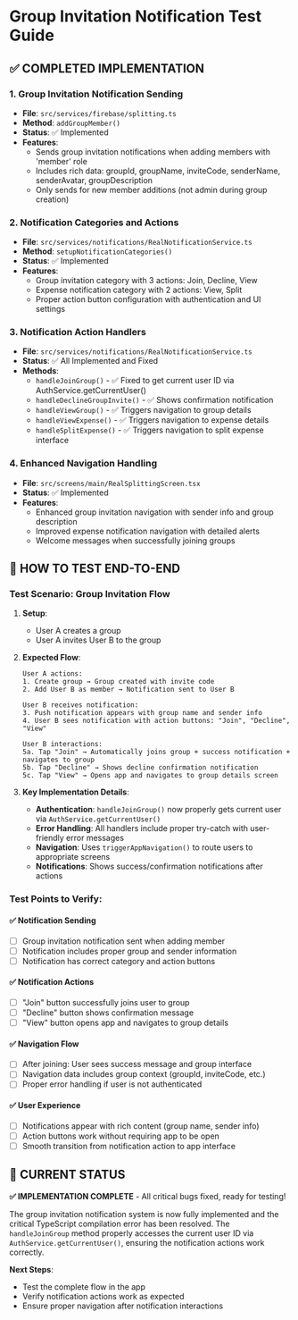 # Group Invitation Notification Test Guide

## ✅ COMPLETED IMPLEMENTATION

### 1. Group Invitation Notification Sending
- **File**: `src/services/firebase/splitting.ts`
- **Method**: `addGroupMember()`
- **Status**: ✅ Implemented
- **Features**:
  - Sends group invitation notifications when adding members with 'member' role
  - Includes rich data: groupId, groupName, inviteCode, senderName, senderAvatar, groupDescription
  - Only sends for new member additions (not admin during group creation)

### 2. Notification Categories and Actions
- **File**: `src/services/notifications/RealNotificationService.ts`
- **Method**: `setupNotificationCategories()`
- **Status**: ✅ Implemented
- **Features**:
  - Group invitation category with 3 actions: Join, Decline, View
  - Expense notification category with 2 actions: View, Split
  - Proper action button configuration with authentication and UI settings

### 3. Notification Action Handlers
- **File**: `src/services/notifications/RealNotificationService.ts`
- **Status**: ✅ All Implemented and Fixed
- **Methods**:
  - `handleJoinGroup()` - ✅ Fixed to get current user ID via AuthService.getCurrentUser()
  - `handleDeclineGroupInvite()` - ✅ Shows confirmation notification
  - `handleViewGroup()` - ✅ Triggers navigation to group details
  - `handleViewExpense()` - ✅ Triggers navigation to expense details
  - `handleSplitExpense()` - ✅ Triggers navigation to split expense interface

### 4. Enhanced Navigation Handling
- **File**: `src/screens/main/RealSplittingScreen.tsx`
- **Status**: ✅ Implemented
- **Features**:
  - Enhanced group invitation navigation with sender info and group description
  - Improved expense notification navigation with detailed alerts
  - Welcome messages when successfully joining groups

## 🧪 HOW TO TEST END-TO-END

### Test Scenario: Group Invitation Flow

1. **Setup**: 
   - User A creates a group
   - User A invites User B to the group

2. **Expected Flow**:
   ```
   User A actions:
   1. Create group → Group created with invite code
   2. Add User B as member → Notification sent to User B
   
   User B receives notification:
   3. Push notification appears with group name and sender info
   4. User B sees notification with action buttons: "Join", "Decline", "View"
   
   User B interactions:
   5a. Tap "Join" → Automatically joins group + success notification + navigates to group
   5b. Tap "Decline" → Shows decline confirmation notification
   5c. Tap "View" → Opens app and navigates to group details screen
   ```

3. **Key Implementation Details**:
   - **Authentication**: `handleJoinGroup()` now properly gets current user via `AuthService.getCurrentUser()`
   - **Error Handling**: All handlers include proper try-catch with user-friendly error messages
   - **Navigation**: Uses `triggerAppNavigation()` to route users to appropriate screens
   - **Notifications**: Shows success/confirmation notifications after actions

### Test Points to Verify:

#### ✅ Notification Sending
- [ ] Group invitation notification sent when adding member
- [ ] Notification includes proper group and sender information
- [ ] Notification has correct category and action buttons

#### ✅ Notification Actions
- [ ] "Join" button successfully joins user to group
- [ ] "Decline" button shows confirmation message
- [ ] "View" button opens app and navigates to group details

#### ✅ Navigation Flow
- [ ] After joining: User sees success message and group interface
- [ ] Navigation data includes group context (groupId, inviteCode, etc.)
- [ ] Proper error handling if user is not authenticated

#### ✅ User Experience
- [ ] Notifications appear with rich content (group name, sender info)
- [ ] Action buttons work without requiring app to be open
- [ ] Smooth transition from notification action to app interface

## 🚀 CURRENT STATUS

**✅ IMPLEMENTATION COMPLETE** - All critical bugs fixed, ready for testing!

The group invitation notification system is now fully implemented and the critical TypeScript compilation error has been resolved. The `handleJoinGroup` method properly accesses the current user ID via `AuthService.getCurrentUser()`, ensuring the notification actions work correctly.

**Next Steps**: 
- Test the complete flow in the app
- Verify notification actions work as expected
- Ensure proper navigation after notification interactions
